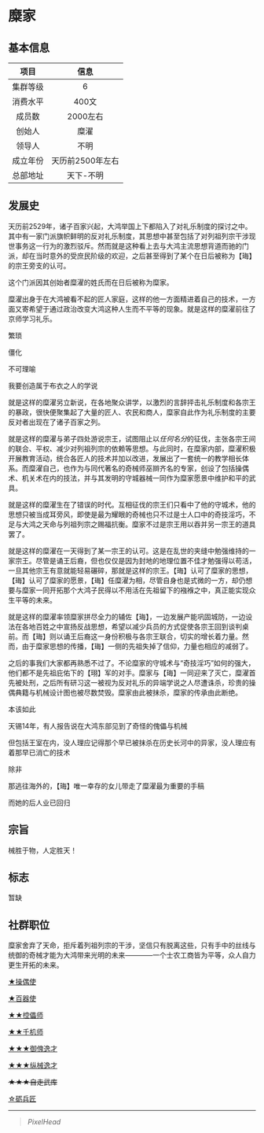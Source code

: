 # 糜家

## 基本信息

项目|信息
:--:|:--:
集群等级|6
消费水平|400文
成员数|2000左右
创始人|糜濯
领导人|不明
成立年份|天历前2500年左右
总部地址|天下-不明

## 发展史

天历前2529年，诸子百家兴起，大鸿举国上下都陷入了对礼乐制度的探讨之中。其中有一家门派旗帜鲜明的反对礼乐制度，其思想中甚至包括了对列祖列宗干涉现世事务这一行为的激烈驳斥。然而就是这种看上去与大鸿主流思想背道而驰的门派，却在当时意外的受庶民阶级的欢迎，之后甚至得到了某个在日后被称为【珻】的宗王旁支的认可。

这个门派因其创始者糜濯的姓氏而在日后被称为糜家。

糜濯出身于在大鸿被看不起的匠人家庭，这样的他一方面精进着自己的技术，一方面又寄希望于通过政治改变大鸿这种人生而不平等的现象。就是这样的糜濯前往了京师学习礼乐。

繁琐

僵化

不可理喻

我要创造属于布衣之人的学说

就是这样的糜濯另立新说，在各地聚众讲学，以激烈的言辞抨击礼乐制度和各宗王的暴政，很快便聚集起了大量的匠人、农民和商人，糜家自此作为礼乐制度的主要反对者出现在了诸子百家之列。

就是这样的糜濯与弟子四处游说宗王，试图阻止以*任何名分*的征伐，主张各宗王间的联合、平权、减少对列祖列宗的依赖等思想。与此同时，在糜家内部，糜濯积极开展教育活动，统合各匠人的技术并加以改进，发展出了一套统一的教学相长体系。而糜濯自己，也作为与同代著名的奇械师巫辬齐名的专家，创设了包括操偶术、机关术在内的技法，并与其发明的守城器械一同作为糜家愿景中维护和平的武具。

就是这样的糜濯生在了错误的时代。互相征伐的宗王们只看中了他的守城术，他的思想只被当成耳旁风，即使是最为耀眼的奇械也只不过是士人口中的奇技淫巧，不足与大鸿之天命与列祖列宗之赐福抗衡。糜家不过是宗王用以吞并另一宗王的道具罢了。

就是这样的糜濯在一天得到了某一宗王的认可。这是在乱世的夹缝中勉强维持的一家宗王。尽管是诵王后裔，但也仅仅是因为封地的地理位置不佳才勉强得以苟活，一旦其他宗王有意就能轻易碾碎，那就是这样的宗王。【珻】认可了糜家的思想，【珻】认可了糜家的愿景，【珻】任糜濯为相，尽管自身也是式微的一方，却仍想要与糜家一同开拓那个大鸿子民得以不用活在先祖留下的襁褓之中，真正能实现众生平等的未来。

就是这样的糜濯率领糜家拼尽全力的辅佐【珻】，一边发展产能巩固城防，一边设法在各地百姓之中宣扬反战思想，希望以减少兵员的方式促使各宗王回到谈判桌前。而【珻】则以诵王后裔这一身份积极与各宗王联合，切实的增长着力量。然而，由于糜家思想的传播，【珻】一侧的先祖失掉了信仰，力量也相应的减弱了。

之后的事我们大家都再熟悉不过了。不论糜家的守城术与“奇技淫巧”如何的强大，他们都不是先祖庇佑下的【珝】军的对手。糜家与【珻】一同迎来了灭亡，糜濯首先被处刑，之后所有研习这一被视为反对礼乐的异端学说之人尽遭诛杀，珍贵的操偶典籍与机械设计图也被尽数焚毁。糜家由此被抹杀，糜家的传承由此断绝。

本该如此

天锡14年，有人报告说在大鸿东部见到了奇怪的傀儡与机械

但包括王室在内，没人理应记得那个早已被抹杀在历史长河中的异家，没人理应有着那早已消亡的技术

除非

那逃往海外的，【珻】唯一幸存的女儿带走了糜濯最为重要的手稿

而她的后人业已回归

## 宗旨

械胜于物，人定胜天！

## 标志

暂缺

## 社群职位

糜家舍弃了天命，拒斥着列祖列宗的干涉，坚信只有脱离这些，只有手中的丝线与统御的奇械才能为大鸿带来光明的未来————一个士农工商皆为平等，众人自力更生开拓的未来。

<a href="../1A-puppet_disciple" target="_blank">★操偶使</a>

<a href="../1B-mech_disciple" target="_blank">★百器使</a>

<a href="../2A-puppetster" target="_blank">★★控儡师</a>

<a href="../2B-mechster" target="_blank">★★千机师</a>

<a href="../3A-puppet_prodigy" target="_blank">★★★御傀逸才</a>

<a href="../3B-mech_prodigy" target="_blank">★★★纵械逸才</a>

~~★★★自走武库~~

<a href="../0-maintenance_artisan" target="_blank">☆砺兵匠</a>

---

> *PixelHead*